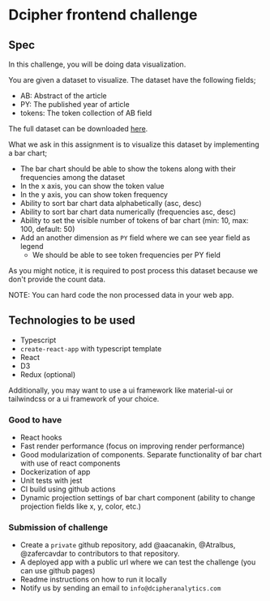 # Dcipher frontend challenge

## Spec

In this challenge, you will be doing data visualization.

You are given a dataset to visualize. The dataset have the following fields;

- AB: Abstract of the article
- PY: The published year of article
- tokens: The token collection of AB field

The full dataset can be downloaded [here](articles.json).

What we ask in this assignment is to visualize this dataset by implementing a bar chart;

- The bar chart should be able to show the tokens along with their frequencies among the dataset
- In the x axis, you can show the token value
- In the y axis, you can show token frequency
- Ability to sort bar chart data alphabetically (asc, desc)
- Ability to sort bar chart data numerically (frequencies asc, desc)
- Ability to set the visible number of tokens of bar chart (min: 10, max: 100, default: 50)
- Add an another dimension as `PY` field where we can see year field as legend
  - We should be able to see token frequencies per PY field

As you might notice, it is required to post process this dataset because we don't provide the count data.

NOTE: You can hard code the non processed data in your web app.

## Technologies to be used

- Typescript
- `create-react-app` with typescript template
- React
- D3
- Redux (optional)

Additionally, you may want to use a ui framework like material-ui or tailwindcss or a ui framework of your choice.

### Good to have

- React hooks
- Fast render performance (focus on improving render performance)
- Good modularization of components. Separate functionality of bar chart with use of react components
- Dockerization of app
- Unit tests with jest
- CI build using github actions
- Dynamic projection settings of bar chart component (ability to change projection fields like x, y, color, etc.)

### Submission of challenge

- Create a `private` github repository, add @aacanakin, @Atralbus, @zafercavdar to contributors to that repository.
- A deployed app with a public url where we can test the challenge (you can use github pages)
- Readme instructions on how to run it locally
- Notify us by sending an email to `info@dcipheranalytics.com`

